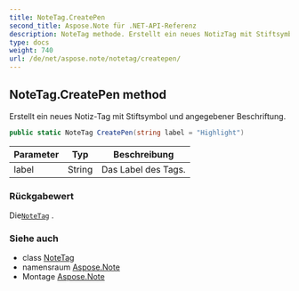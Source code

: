 ```yaml
---
title: NoteTag.CreatePen
second_title: Aspose.Note für .NET-API-Referenz
description: NoteTag methode. Erstellt ein neues NotizTag mit Stiftsymbol und angegebener Beschriftung.
type: docs
weight: 740
url: /de/net/aspose.note/notetag/createpen/
---
```

## NoteTag.CreatePen method

Erstellt ein neues Notiz-Tag mit Stiftsymbol und angegebener Beschriftung.

```csharp
public static NoteTag CreatePen(string label = "Highlight")
```

| Parameter | Typ | Beschreibung |
| --- | --- | --- |
| label | String | Das Label des Tags. |

### Rückgabewert

Die[`NoteTag`](../) .

### Siehe auch

* class [NoteTag](../)
* namensraum [Aspose.Note](../../notetag/)
* Montage [Aspose.Note](../../../)



